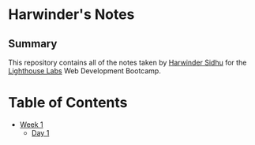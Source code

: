 # Harwinder's Notes
## Summary 

This repository contains all of the notes taken by [Harwinder Sidhu](https://github.com/harwindersidhu) for the [Lighthouse Labs](https://www.lighthouselabs.ca/) Web Development Bootcamp.

# Table of Contents
* [Week 1](/Week_1)
  * [Day 1](/Week_1/Day_1)

